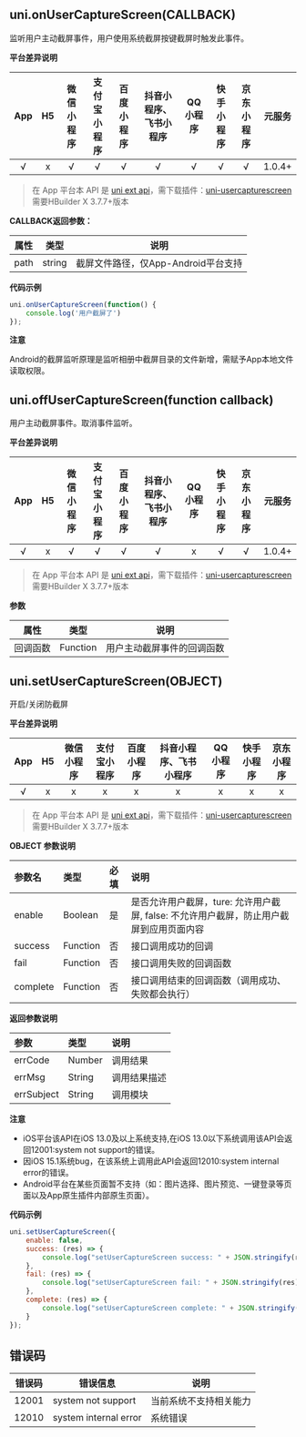 ## uni.onUserCaptureScreen(CALLBACK)

监听用户主动截屏事件，用户使用系统截屏按键截屏时触发此事件。

**平台差异说明**

|App|H5|微信小程序|支付宝小程序|百度小程序|抖音小程序、飞书小程序|QQ小程序|快手小程序|京东小程序|元服务|
|:-:|:-:|:-:|:-:|:-:|:-:|:-:|:-:|:-:|:-:|
|√|x|√|√|√|√|√|√|√|1.0.4+|

<!-- UNIAPPAPIJSON.onUserCaptureScreen.compatibility -->

> 在 App 平台本 API 是 [uni ext api](https://uniapp.dcloud.net.cn/api/extapi.html)，需下载插件：[uni-usercapturescreen](https://ext.dcloud.net.cn/plugin?name=uni-usercapturescreen)
> 需要HBuilder X 3.7.7+版本

**CALLBACK返回参数：**

| 属性	|	类型		| 说明								|
| --	| --		| --								|
| path	| string	| 截屏文件路径，仅App-Android平台支持	|

<!-- UNIAPPAPIJSON.onUserCaptureScreen.param -->

**代码示例**

```javascript
uni.onUserCaptureScreen(function() {
    console.log('用户截屏了')
});
```

**注意**

Android的截屏监听原理是监听相册中截屏目录的文件新增，需赋予App本地文件读取权限。

<!-- UNIAPPAPIJSON.onUserCaptureScreen.tutorial -->

## uni.offUserCaptureScreen(function callback)

用户主动截屏事件。取消事件监听。


**平台差异说明**

|App|H5|微信小程序|支付宝小程序|百度小程序|抖音小程序、飞书小程序|QQ小程序|快手小程序|京东小程序|元服务|
|:-:|:-:|:-:|:-:|:-:|:-:|:-:|:-:|:-:|:-:|
|√|x|√|√|√|√|x|√|√|1.0.4+|

<!-- UNIAPPAPIJSON.offUserCaptureScreen.compatibility -->

> 在 App 平台本 API 是 [uni ext api](https://uniapp.dcloud.net.cn/api/extapi.html)，需下载插件：[uni-usercapturescreen](https://ext.dcloud.net.cn/plugin?name=uni-usercapturescreen)
> 需要HBuilder X 3.7.7+版本

**参数**

|属性	|	类型|说明|
|--	|--	|--	|
|回调函数|	Function|用户主动截屏事件的回调函数|

<!-- UNIAPPAPIJSON.offUserCaptureScreen.param -->

<!-- UNIAPPAPIJSON.offUserCaptureScreen.tutorial -->

## uni.setUserCaptureScreen(OBJECT)

开启/关闭防截屏


**平台差异说明**

|App|H5|微信小程序|支付宝小程序|百度小程序|抖音小程序、飞书小程序|QQ小程序|快手小程序|京东小程序|
|:-:|:-:|:-:|:-:|:-:|:-:|:-:|:-:|:-:|
|√|x|x|x|x|x|x|x|x|

<!-- UNIAPPAPIJSON.setUserCaptureScreen.compatibility -->

> 在 App 平台本 API 是 [uni ext api](https://uniapp.dcloud.net.cn/api/extapi.html)，需下载插件：[uni-usercapturescreen](https://ext.dcloud.net.cn/plugin?name=uni-usercapturescreen)
> 需要HBuilder X 3.7.7+版本

**OBJECT 参数说明**

|参数名|类型|必填|说明|
|:-|:-|:-|:-|
|enable|Boolean|是|是否允许用户截屏，ture: 允许用户截屏, false: 不允许用户截屏，防止用户截屏到应用页面内容|
|success|Function|否|接口调用成功的回调|
|fail|Function|否|接口调用失败的回调函数|
|complete|Function|否|接口调用结束的回调函数（调用成功、失败都会执行）|

**返回参数说明**

|参数|类型|说明|
|:-|:-|:-|
|errCode|Number|调用结果|
|errMsg|String|调用结果描述|
|errSubject|String|调用模块|

**注意**

+ iOS平台该API在iOS 13.0及以上系统支持,在iOS 13.0以下系统调用该API会返回12001:system not support的错误。
+ 因iOS 15.1系统bug，在该系统上调用此API会返回12010:system internal error的错误。
+ Android平台在某些页面暂不支持（如：图片选择、图片预览、一键登录等页面以及App原生插件内部原生页面）。


**代码示例**

```javascript
uni.setUserCaptureScreen({
    enable: false,
    success: (res) => {
        console.log("setUserCaptureScreen success: " + JSON.stringify(res));
    },
    fail: (res) => {
        console.log("setUserCaptureScreen fail: " + JSON.stringify(res));
    },
    complete: (res) => {
        console.log("setUserCaptureScreen complete: " + JSON.stringify(res));
    }
});
```

## 错误码

|错误码	|错误信息					|说明																|
|---	|----						|------															|
|12001	|system not support			|当前系统不支持相关能力												|
|12010	|system internal error		|系统错误 														|
